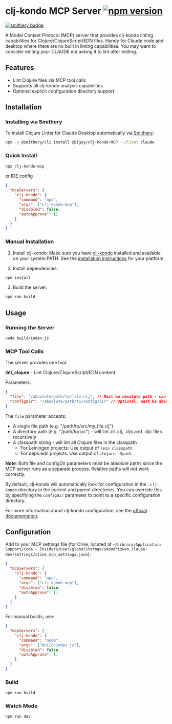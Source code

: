 # clj-kondo MCP Server [![npm version](https://badge.fury.io/js/clj-kondo-mcp.svg)](https://badge.fury.io/js/clj-kondo-mcp)
[![smithery badge](https://smithery.ai/badge/@Bigsy/clj-kondo-MCP)](https://smithery.ai/server/@Bigsy/clj-kondo-MCP)

A Model Context Protocol (MCP) server that provides clj-kondo linting capabilities for Clojure/ClojureScript/EDN files. Handy for Claude code and desktop where there are no built in linting capabilities. You may want to consider editing your CLAUDE.md asking it to lint after editing.

## Features

- Lint Clojure files via MCP tool calls
- Supports all clj-kondo analysis capabilities
- Optional explicit configuration directory support

## Installation

### Installing via Smithery

To install Clojure Linter for Claude Desktop automatically via [Smithery](https://smithery.ai/server/@Bigsy/clj-kondo-MCP):

```bash
npx -y @smithery/cli install @Bigsy/clj-kondo-MCP --client claude
```

### Quick Install
```bash
npx clj-kondo-mcp
```
or IDE config
```json
{
  "mcpServers": {
    "clj-kondo": {
      "command": "npx",
      "args": ["clj-kondo-mcp"],
      "disabled": false,
      "autoApprove": []
    }
  }
}
```

### Manual Installation

1. Install clj-kondo:
Make sure you have [clj-kondo](https://github.com/clj-kondo/clj-kondo) installed and available on your system PATH. See the [installation instructions](https://github.com/clj-kondo/clj-kondo/blob/master/doc/install.md) for your platform.

2. Install dependencies:
```bash
npm install
```

3. Build the server:
```bash
npm run build
```

## Usage

### Running the Server
```bash
node build/index.js
```

### MCP Tool Calls
The server provides one tool:

**lint_clojure** - Lint Clojure/ClojureScript/EDN content

Parameters:
```json
{
  "file": "/absolute/path/to/file.clj", // Must be absolute path - can be a file, directory, or classpath
  "configDir": "/absolute/path/to/config/dir" // Optional, must be absolute path if provided
}
```

The `file` parameter accepts:
- A single file path (e.g. "/path/to/src/my_file.clj") 
- A directory path (e.g. "/path/to/src") - will lint all .clj, .cljs and .cljc files recursively
- A classpath string - will lint all Clojure files in the classpath
  - For Leiningen projects: Use output of `lein classpath`
  - For deps.edn projects: Use output of `clojure -Spath`

**Note**: Both file and configDir parameters must be absolute paths since the MCP server runs as a separate process. Relative paths will not work correctly.

By default, clj-kondo will automatically look for configuration in the `.clj-kondo` directory in the current and parent directories. You can override this by specifying the `configDir` parameter to point to a specific configuration directory.

For more information about clj-kondo configuration, see the [official documentation](https://github.com/clj-kondo/clj-kondo/blob/master/doc/config.md).


## Configuration

Add to your MCP settings file (for Cline, located at `~/Library/Application Support/Code - Insiders/User/globalStorage/saoudrizwan.claude-dev/settings/cline_mcp_settings.json`):

```json
{
  "mcpServers": {
    "clj-kondo": {
      "command": "npx",
      "args": ["clj-kondo-mcp"],
      "disabled": false,
      "autoApprove": []
    }
  }
}
```

For manual builds, use:
```json
{
  "mcpServers": {
    "clj-kondo": {
      "command": "node",
      "args": ["build/index.js"],
      "disabled": false,
      "autoApprove": []
    }
  }
}
```

### Build
```bash
npm run build
```

### Watch Mode
```bash
npm run dev
```
